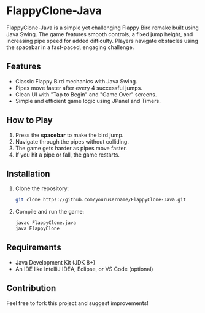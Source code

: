 # FlappyClone-Java

FlappyClone-Java is a simple yet challenging Flappy Bird remake built using Java Swing. The game features smooth controls, a fixed jump height, and increasing pipe speed for added difficulty. Players navigate obstacles using the spacebar in a fast-paced, engaging challenge.

## Features
- Classic Flappy Bird mechanics with Java Swing.
- Pipes move faster after every 4 successful jumps.
- Clean UI with "Tap to Begin" and "Game Over" screens.
- Simple and efficient game logic using JPanel and Timers.

## How to Play
1. Press the **spacebar** to make the bird jump.
2. Navigate through the pipes without colliding.
3. The game gets harder as pipes move faster.
4. If you hit a pipe or fall, the game restarts.

## Installation
1. Clone the repository:
   ```sh
   git clone https://github.com/yourusername/FlappyClone-Java.git
   ```
2. Compile and run the game:
   ```sh
   javac FlappyClone.java
   java FlappyClone
   ```

## Requirements
- Java Development Kit (JDK 8+)
- An IDE like IntelliJ IDEA, Eclipse, or VS Code (optional)

## Contribution
Feel free to fork this project and suggest improvements!



